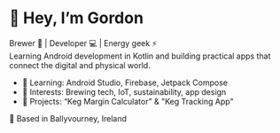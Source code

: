 # 👋 Hey, I’m Gordon

Brewer 🍺 | Developer 💻 | Energy geek ⚡  
Learning Android development in Kotlin and building practical apps that connect the digital and physical world.

- 🌱 Learning: Android Studio, Firebase, Jetpack Compose  
- 🧠 Interests: Brewing tech, IoT, sustainability, app design  
- 🚀 Projects: “Keg Margin Calculator” & "Keg Tracking App"  

📍 Based in Ballyvourney, Ireland  

